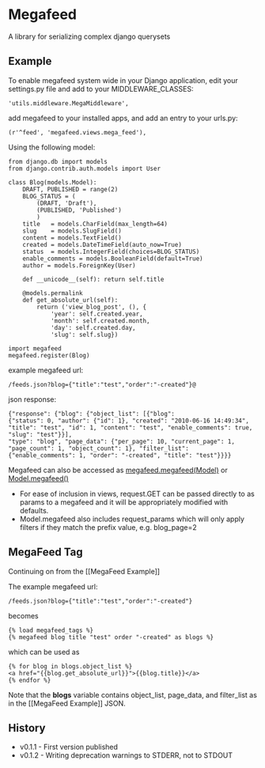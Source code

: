 # Megafeed

A library for serializing complex django querysets

## Example

To enable megafeed system wide in your Django application, edit your settings.py file and add to your MIDDLEWARE_CLASSES:

    'utils.middleware.MegaMiddleware',

add megafeed to your installed apps, and add an entry to your urls.py:

    (r'^feed', 'megafeed.views.mega_feed'),

Using the following model:

    from django.db import models
    from django.contrib.auth.models import User
    
    class Blog(models.Model):
        DRAFT, PUBLISHED = range(2)
        BLOG_STATUS = ( 
            (DRAFT, 'Draft'),
            (PUBLISHED, 'Published')
            )   
        title   = models.CharField(max_length=64)
        slug    = models.SlugField()
        content = models.TextField()
        created = models.DateTimeField(auto_now=True)
        status  = models.IntegerField(choices=BLOG_STATUS)
        enable_comments = models.BooleanField(default=True)
        author = models.ForeignKey(User)
    
        def __unicode__(self): return self.title
    
        @models.permalink
        def get_absolute_url(self): 
            return ('view_blog_post', (), {
                'year': self.created.year,
                'month': self.created.month,
                'day': self.created.day,
                'slug': self.slug})
    
    import megafeed
    megafeed.register(Blog)

example megafeed url:

    /feeds.json?blog={"title":"test","order":"-created"}@

json response:

    {"response": {"blog": {"object_list": [{"blog":
    {"status": 0, "author": {"id": 1}, "created": "2010-06-16 14:49:34", "title": "test", "id": 1, "content": "test", "enable_comments": true, "slug": "test"}}],
    "type": "blog", "page_data": {"per_page": 10, "current_page": 1, "page_count": 1, "object_count": 1}, "filter_list": {"enable_comments": 1, "order": "-created", "title": "test"}}}}

Megafeed can also be accessed as [megafeed.megafeed(Model)](http://github.com/ff0000/megafeed/blob/master/megafeed/megafeed.py#L84) or [Model.megafeed()](http://github.com/ff0000/megafeed/blob/master/megafeed/megafeed.py#L61)

* For ease of inclusion in views, request.GET can be passed directly to as params to a megafeed and it will be appropriately modified with defaults.
* Model.megafeed also includes request_params which will only apply filters if they match the prefix value, e.g. blog_page=2

## MegaFeed Tag

Continuing on from the [[MegaFeed Example]]

The example megafeed url:

    /feeds.json?blog={"title":"test","order":"-created"}

becomes

    {% load megafeed_tags %}
    {% megafeed blog title "test" order "-created" as blogs %}

which can be used as

    {% for blog in blogs.object_list %}
    <a href="{{blog.get_absolute_url}}">{{blog.title}}</a>
    {% endfor %}

Note that the **blogs** variable contains object_list, page_data, and filter_list as in the [[MegaFeed Example]] JSON.

## History

* v0.1.1 - First version published
* v0.1.2 - Writing deprecation warnings to STDERR, not to STDOUT
